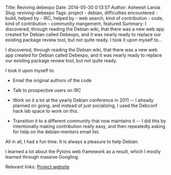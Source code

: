 Title: Reviving debexpo
Date: 2014-05-30 0:13:57
Author: Asheesh Laroia
Slug: reviving-debexpo
Tags: project - debian, difficulties encountered - build, helped by - IRC, helped by - web search, kind of contribution - code, kind of contribution - community mangement, featured
Summary:  I discovered, through reading the Debian wiki, that there was a new web app created for Debian called Debexpo, and it was nearly ready to replace our existing package review tool, but not quite ready.  I took it upon myself to...

I discovered, through reading the Debian wiki, that there was a new web app created for Debian called Debexpo, and it was nearly ready to replace our existing package review tool, but not quite ready.

I took it upon myself to:

* Email the original authors of the code

* Talk to prospective users on IRC

* Work on it a lot at the yearly Debian conference in 2011 -- I already planned on going, and instead of just socializing, I used the Debconf hack lab space to work on this.

* Transition it to a different community that now maintains it -- I did this by intentionally making contribution really easy, and then repeatedly asking for help on the debian-mentors email list.

All in all, I had a fun time. It is always a pleasure to help Debian.

I learned a lot about the Pylons web framework as a result, which I mostly learned through massive Googling.  

Relevant links:
[Project website](http://mentors.debian.net/)



